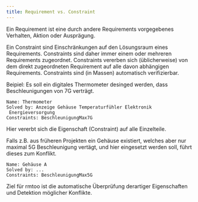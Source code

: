 ```yaml
---
title: Requirement vs. Constraint
---
```


Ein Requirement ist eine durch andere Requirements vorgegebenes
Verhalten, Aktion oder Ausprägung.

Ein Constraint sind Einschränkungen auf den Lösungsraum eines Requirements.
Constraints sind daher immer einem oder mehreren Requirements zugeordnet.
Constraints vererben sich (üblicherweise) von dem direkt zugeordneten
Requirement auf alle davon abhängigen Requirements.  Constraints sind (in
Massen) automatisch verifizierbar.


Beipiel: Es soll ein digitales Thermometer desinged werden, dass 
Beschleunigungen von 7G verträgt.

    Name: Thermometer
    Solved by: Anzeige Gehäuse Temperaturfühler Elektronik
     Energieversorgung
    Constraints: BeschleunigungMax7G

Hier vererbt sich die Eigenschaft (Constraint) auf alle Einzelteile.

Falls z.B. aus früheren Projekten ein Gehäuse existiert, welches aber
nur maximal 5G Beschleunigung vertägt, und hier eingesetzt werden
soll, führt dieses zum Konflikt.

    Name: Gehäuse A
    Solved by: ...
    Constraints: BeschleunigungMax5G

Ziel für rmtoo ist die automatische Überprüfung derartiger
Eigenschaften und Detektion möglicher Konflikte.
